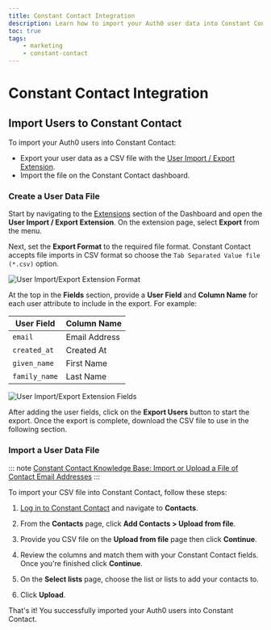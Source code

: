 ```yaml
---
title: Constant Contact Integration
description: Learn how to import your Auth0 user data into Constant Contact.
toc: true
tags:
    - marketing
    - constant-contact
---
```


# Constant Contact Integration

## Import Users to Constant Contact

To import your Auth0 users into Constant Contact:

- Export your user data as a CSV file with the [User Import / Export Extension](/extensions/user-import-export).
- Import the file on the Constant Contact dashboard.

### Create a User Data File

Start by navigating to the [Extensions](${manage_url}/#/extensions) section of the Dashboard and open the **User Import / Export Extension**. On the extension page, select **Export** from the menu.

Next, set the **Export Format** to the required file format. Constant Contact accepts file imports in CSV format so choose the `Tab Separated Value file (*.csv)` option.

![User Import/Export Extension Format](/media/articles/integrations/marketing/import-export-set-format.png)

At the top in the **Fields** section, provide a **User Field** and **Column Name** for each user attribute to include in the export. For example:

User Field | Column Name
-----------|------------
`email` | Email Address
`created_at` | Created At
`given_name` | First Name
`family_name` | Last Name

![User Import/Export Extension Fields](/media/articles/integrations/marketing/import-export-fields.png)

After adding the user fields, click on the **Export Users** button to start the export. Once the export is complete, download the CSV file to use in the following section.

### Import a User Data File

::: note
[Constant Contact Knowledge Base: Import or Upload a File of Contact Email Addresses](https://knowledgebase.constantcontact.com/articles/KnowledgeBase/5296-import-or-upload-a-file-of-contact-email-addresses)
:::

To import your CSV file into Constant Contact, follow these steps:

1. [Log in to Constant Contact](https://login.constantcontact.com) and navigate to **Contacts**.

2. From the **Contacts** page, click **Add Contacts > Upload from file**.

3. Provide you CSV file on the **Upload from file** page then click **Continue**.

4. Review the columns and match them with your Constant Contact fields. Once you're finished click **Continue**.

5. On the **Select lists** page, choose the list or lists to add your contacts to.

6. Click **Upload**.

That's it! You successfully imported your Auth0 users into Constant Contact.